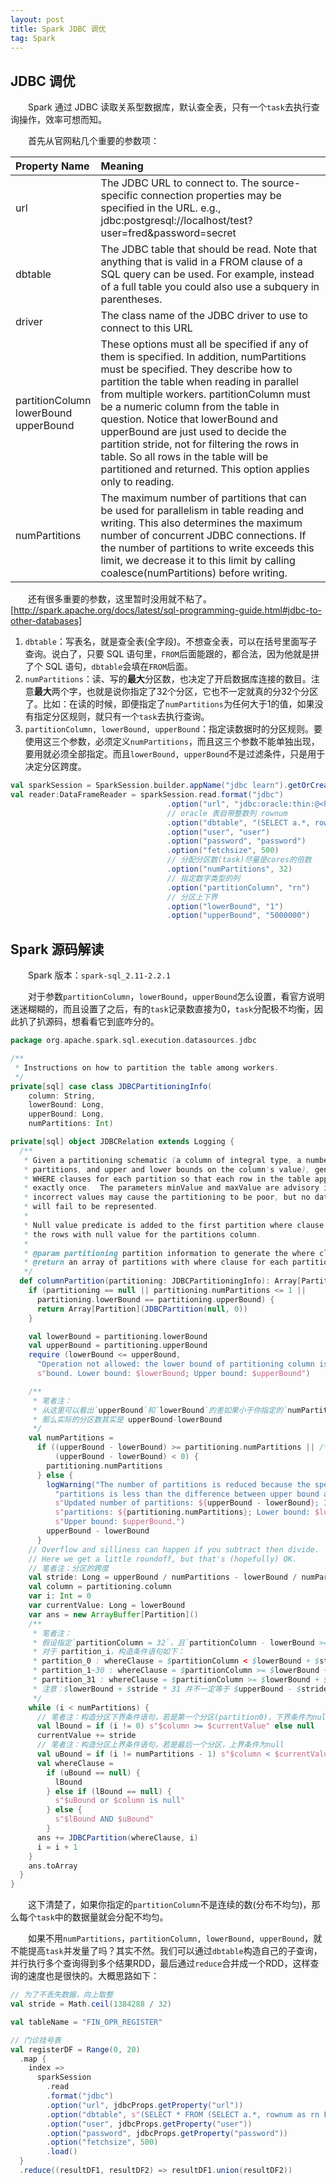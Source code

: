 ```yaml
---
layout: post
title: Spark JDBC 调优
tag: Spark
---
```


## JDBC 调优
　　Spark 通过 JDBC 读取关系型数据库，默认查全表，只有一个`task`去执行查询操作，效率可想而知。

　　首先从官网粘几个重要的参数项：

| Property Name | Meaning |
| :-------- | :-------- |
| url | The JDBC URL to connect to. The source-specific connection properties may be specified in the URL. e.g., jdbc:postgresql://localhost/test?user=fred&password=secret |
| dbtable | The JDBC table that should be read. Note that anything that is valid in a FROM clause of a SQL query can be used. For example, instead of a full table you could also use a subquery in parentheses. |
| driver | The class name of the JDBC driver to use to connect to this URL |
| partitionColumn<br/> lowerBound<br/> upperBound | These options must all be specified if any of them is specified. In addition, numPartitions must be specified. They describe how to partition the table when reading in parallel from multiple workers. partitionColumn must be a numeric column from the table in question. Notice that lowerBound and upperBound are just used to decide the partition stride, not for filtering the rows in table. So all rows in the table will be partitioned and returned. This option applies only to reading. |
| numPartitions | The maximum number of partitions that can be used for parallelism in table reading and writing. This also determines the maximum number of concurrent JDBC connections. If the number of partitions to write exceeds this limit, we decrease it to this limit by calling coalesce(numPartitions) before writing. |

　　还有很多重要的参数，这里暂时没用就不粘了。 [http://spark.apache.org/docs/latest/sql-programming-guide.html#jdbc-to-other-databases]

1. `dbtable`：写表名，就是查全表(全字段)。不想查全表，可以在括号里面写子查询。说白了，只要 SQL 语句里，`FROM`后面能跟的，都合法，因为他就是拼了个 SQL 语句，`dbtable`会填在`FROM`后面。
2. `numPartitions`：读、写的**最大**分区数，也决定了开启数据库连接的数目。注意**最大**两个字，也就是说你指定了32个分区，它也不一定就真的分32个分区了。比如：在读的时候，即便指定了`numPartitions`为任何大于1的值，如果没有指定分区规则，就只有一个`task`去执行查询。
3. `partitionColumn, lowerBound, upperBound`：指定读数据时的分区规则。要使用这三个参数，必须定义`numPartitions`，而且这三个参数不能单独出现，要用就必须全部指定。而且`lowerBound, upperBound`不是过滤条件，只是用于决定分区跨度。

```scala
val sparkSession = SparkSession.builder.appName("jdbc learn").getOrCreate()
val reader:DataFrameReader = sparkSession.read.format("jdbc")
                                   .option("url", "jdbc:oracle:thin:@<host>:<port>:<SID> ")
                                   // oracle 表自带整数列 rownum
                                   .option("dbtable", "(SELECT a.*, rownum as rn FROM tablename a) b")
                                   .option("user", "user")
                                   .option("password", "password")
                                   .option("fetchsize", 500)
                                   // 分配分区数(task)尽量是cores的倍数
                                   .option("numPartitions", 32)
                                   // 指定数字类型的列
                                   .option("partitionColumn", "rn")
                                   // 分区上下界
                                   .option("lowerBound", "1")
                                   .option("upperBound", "5000000")
```

## Spark 源码解读
　　Spark 版本：`spark-sql_2.11-2.2.1`

　　对于参数`partitionColumn`，`lowerBound`，`upperBound`怎么设置，看官方说明迷迷糊糊的，而且设置了之后，有的`task`记录数直接为0，`task`分配极不均衡，因此扒了扒源码，想看看它到底咋分的。
```scala
package org.apache.spark.sql.execution.datasources.jdbc

/**
 * Instructions on how to partition the table among workers.
 */
private[sql] case class JDBCPartitioningInfo(
    column: String,
    lowerBound: Long,
    upperBound: Long,
    numPartitions: Int)

private[sql] object JDBCRelation extends Logging {
  /**
   * Given a partitioning schematic (a column of integral type, a number of
   * partitions, and upper and lower bounds on the column's value), generate
   * WHERE clauses for each partition so that each row in the table appears
   * exactly once.  The parameters minValue and maxValue are advisory in that
   * incorrect values may cause the partitioning to be poor, but no data
   * will fail to be represented.
   *
   * Null value predicate is added to the first partition where clause to include
   * the rows with null value for the partitions column.
   *
   * @param partitioning partition information to generate the where clause for each partition
   * @return an array of partitions with where clause for each partition
   */
  def columnPartition(partitioning: JDBCPartitioningInfo): Array[Partition] = {
    if (partitioning == null || partitioning.numPartitions <= 1 ||
      partitioning.lowerBound == partitioning.upperBound) {
      return Array[Partition](JDBCPartition(null, 0))
    }

    val lowerBound = partitioning.lowerBound
    val upperBound = partitioning.upperBound
    require (lowerBound <= upperBound,
      "Operation not allowed: the lower bound of partitioning column is larger than the upper " +
      s"bound. Lower bound: $lowerBound; Upper bound: $upperBound")

    /**
     * 笔者注：
     * 从这里可以看出`upperBound`和`lowerBound`的差如果小于你指定的`numPartitions`
     * 那么实际的分区数其实是 upperBound-lowerBound
     */
    val numPartitions =
      if ((upperBound - lowerBound) >= partitioning.numPartitions || /* check for overflow */
          (upperBound - lowerBound) < 0) {
        partitioning.numPartitions
      } else {
        logWarning("The number of partitions is reduced because the specified number of " +
          "partitions is less than the difference between upper bound and lower bound. " +
          s"Updated number of partitions: ${upperBound - lowerBound}; Input number of " +
          s"partitions: ${partitioning.numPartitions}; Lower bound: $lowerBound; " +
          s"Upper bound: $upperBound.")
        upperBound - lowerBound
      }
    // Overflow and silliness can happen if you subtract then divide.
    // Here we get a little roundoff, but that's (hopefully) OK.
    // 笔者注：分区的跨度
    val stride: Long = upperBound / numPartitions - lowerBound / numPartitions
    val column = partitioning.column
    var i: Int = 0
    var currentValue: Long = lowerBound
    var ans = new ArrayBuffer[Partition]()
    /**
     * 笔者注：
     * 假设指定`partitionColumn = 32`，且`partitionColumn - lowerBound >= partitionColumn`。
     * 对于 partition_i，构造条件语句如下： 
     * partition_0 : whereClause = $partitionColumn < $lowerBound + $stride or $partitionColumn is null
     * partition_1~30 : whereClause = $partitionColumn >= $lowerBound + $stride * i AND $partitionColumn < $lowerBound + $stride * (i + 1)
     * partition_31 : whereClause = $partitionColumn >= $lowerBound + $stride * i
     * 注意：$lowerBound + $stride * 31 并不一定等于 $upperBound - $stride
     */
    while (i < numPartitions) {
      // 笔者注：构造分区下界条件语句，若是第一个分区(partition0)，下界条件为null
      val lBound = if (i != 0) s"$column >= $currentValue" else null
      currentValue += stride
      // 笔者注：构造分区上界条件语句，若是最后一个分区，上界条件为null
      val uBound = if (i != numPartitions - 1) s"$column < $currentValue" else null
      val whereClause =
        if (uBound == null) {
          lBound
        } else if (lBound == null) {
          s"$uBound or $column is null"
        } else {
          s"$lBound AND $uBound"
        }
      ans += JDBCPartition(whereClause, i)
      i = i + 1
    }
    ans.toArray
  }
}
```

　　这下清楚了，如果你指定的`partitionColumn`不是连续的数(分布不均匀)，那么每个`task`中的数据量就会分配不均匀。

　　如果不用`numPartitions`，`partitionColumn, lowerBound, upperBound`，就不能提高`task`并发量了吗？其实不然。我们可以通过`dbtable`构造自己的子查询，并行执行多个查询得到多个结果RDD，最后通过`reduce`合并成一个RDD，这样查询的速度也是很快的。大概思路如下：

```scala
// 为了不丢失数据，向上取整
val stride = Math.ceil(1384288 / 32)

val tableName = "FIN_OPR_REGISTER"

// 门诊挂号表
val registerDF = Range(0, 20)
  .map {
    index =>
      sparkSession
        .read
        .format("jdbc")
        .option("url", jdbcProps.getProperty("url"))
        .option("dbtable", s"(SELECT * FROM (SELECT a.*, rownum as rn FROM $tableName a) b WHERE b.rn > ${stride * index} AND b.rn <= ${stride * (index + 1)})")
        .option("user", jdbcProps.getProperty("user"))
        .option("password", jdbcProps.getProperty("password"))
        .option("fetchsize", 500)
        .load()
  }
  .reduce((resultDF1, resultDF2) => resultDF1.union(resultDF2))
```